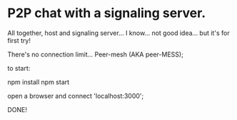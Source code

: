 # P2P chat with a signaling server.

All together, host and signaling server... I know... not good idea... but it's for first try!

There's no connection limit... Peer-mesh (AKA peer-MESS);

to start:

npm install
npm start

open a browser and connect 'localhost:3000';

DONE!